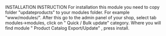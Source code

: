 INSTALLATION INSTRUCTION 
For installation this module you need to copy folder "updateproducts" to your
modules folder. For example "www/modules/".
After this go to the admin panel of your shop, select tab modules->modules, click 
on  " Quick / Bulk  update"   category. Where you will find module  " Product 
Catalog Export/Update" , press install.

